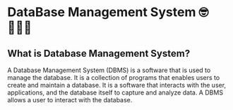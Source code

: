 # DataBase Management System 🤓👨🏻‍💻

## What is Database Management System?

A Database Management System (DBMS) is a software that is used to manage the database. It is a collection of programs that enables users to create and maintain a database. It is a software that interacts with the user, applications, and the database itself to capture and analyze data. A DBMS allows a user to interact with the database.